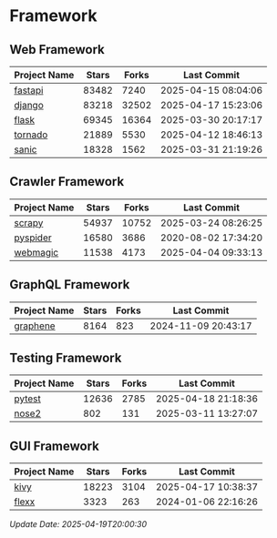 # Framework

## Web Framework
| Project Name | Stars | Forks | Last Commit |
| ------------ | ----- | ----- | ----------- |
| [fastapi](https://github.com/fastapi/fastapi) | 83482 | 7240 | 2025-04-15 08:04:06 |
| [django](https://github.com/django/django) | 83218 | 32502 | 2025-04-17 15:23:06 |
| [flask](https://github.com/pallets/flask) | 69345 | 16364 | 2025-03-30 20:17:17 |
| [tornado](https://github.com/tornadoweb/tornado) | 21889 | 5530 | 2025-04-12 18:46:13 |
| [sanic](https://github.com/sanic-org/sanic) | 18328 | 1562 | 2025-03-31 21:19:26 |

## Crawler Framework
| Project Name | Stars | Forks | Last Commit |
| ------------ | ----- | ----- | ----------- |
| [scrapy](https://github.com/scrapy/scrapy) | 54937 | 10752 | 2025-03-24 08:26:25 |
| [pyspider](https://github.com/binux/pyspider) | 16580 | 3686 | 2020-08-02 17:34:20 |
| [webmagic](https://github.com/code4craft/webmagic) | 11538 | 4173 | 2025-04-04 09:33:13 |

## GraphQL Framework
| Project Name | Stars | Forks | Last Commit |
| ------------ | ----- | ----- | ----------- |
| [graphene](https://github.com/graphql-python/graphene) | 8164 | 823 | 2024-11-09 20:43:17 |

## Testing Framework
| Project Name | Stars | Forks | Last Commit |
| ------------ | ----- | ----- | ----------- |
| [pytest](https://github.com/pytest-dev/pytest) | 12636 | 2785 | 2025-04-18 21:18:36 |
| [nose2](https://github.com/nose-devs/nose2) | 802 | 131 | 2025-03-11 13:27:07 |

## GUI Framework
| Project Name | Stars | Forks | Last Commit |
| ------------ | ----- | ----- | ----------- |
| [kivy](https://github.com/kivy/kivy) | 18223 | 3104 | 2025-04-17 10:38:37 |
| [flexx](https://github.com/flexxui/flexx) | 3323 | 263 | 2024-01-06 22:16:26 |

*Update Date: 2025-04-19T20:00:30*